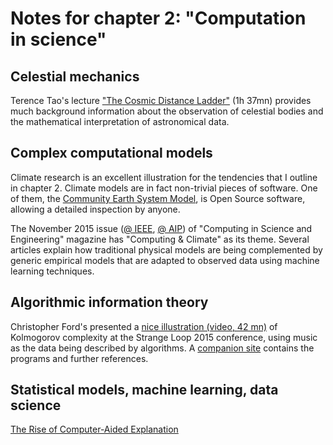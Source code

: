 # Notes for chapter 2: "Computation in science"

## Celestial mechanics

Terence Tao's lecture ["The Cosmic Distance Ladder"](https://www.youtube.com/watch?v=kY1gfrhNUIg) (1h 37mn) provides much background information about the observation of celestial bodies and the mathematical interpretation of astronomical data.

## Complex computational models

Climate research is an excellent illustration for the tendencies that I outline in chapter 2. Climate models are in fact non-trivial pieces of software. One of them, the [Community Earth System Model](https://www2.cesm.ucar.edu/), is Open Source software, allowing a detailed inspection by anyone.

The November 2015 issue ([@ IEEE](http://www.computer.org/csdl/mags/cs/2015/06/index.html), [@ AIP](http://scitation.aip.org/content/aip/journal/cise/17/6)) of "Computing in Science and Engineering" magazine has "Computing & Climate" as its theme. Several articles explain how traditional physical models are being complemented by generic empirical models that are adapted to observed data using machine learning techniques.

## Algorithmic information theory

Christopher Ford's presented a [nice illustration (video, 42 mn)](https://www.youtube.com/watch?v=Qg3XOfioapI) of Kolmogorov complexity at the Strange Loop 2015 conference, using music as the data being described by algorithms. A [companion site](https://github.com/ctford/kolmogorov-music) contains the programs and further references.

## Statistical models, machine learning, data science

[The Rise of Computer-Aided Explanation](https://www.quantamagazine.org/20150723-computer-explanation/)
